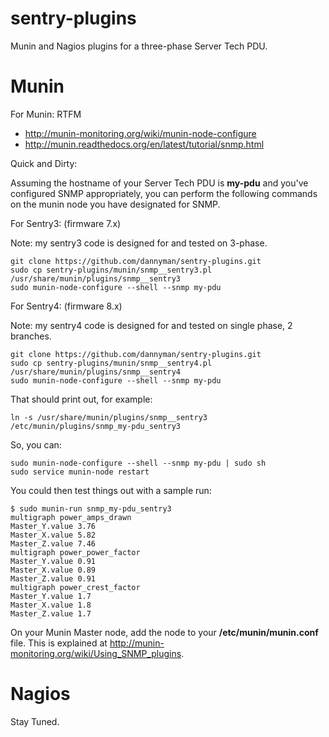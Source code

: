 sentry-plugins
==============

Munin and Nagios plugins for a three-phase Server Tech PDU.

# Munin

For Munin: RTFM
* http://munin-monitoring.org/wiki/munin-node-configure
* http://munin.readthedocs.org/en/latest/tutorial/snmp.html

Quick and Dirty:

Assuming the hostname of your Server Tech PDU is **my-pdu** and you've configured SNMP appropriately, you can perform the following commands on the munin node you have designated for SNMP.

For Sentry3: (firmware 7.x)

Note: my sentry3 code is designed for and tested on 3-phase.

```
git clone https://github.com/dannyman/sentry-plugins.git
sudo cp sentry-plugins/munin/snmp__sentry3.pl /usr/share/munin/plugins/snmp__sentry3
sudo munin-node-configure --shell --snmp my-pdu
```

For Sentry4: (firmware 8.x)

Note: my sentry4 code is designed for and tested on single phase, 2 branches.

```
git clone https://github.com/dannyman/sentry-plugins.git
sudo cp sentry-plugins/munin/snmp__sentry4.pl /usr/share/munin/plugins/snmp__sentry4
sudo munin-node-configure --shell --snmp my-pdu
```

That should print out, for example:

```
ln -s /usr/share/munin/plugins/snmp__sentry3 /etc/munin/plugins/snmp_my-pdu_sentry3
```

So, you can:

```
sudo munin-node-configure --shell --snmp my-pdu | sudo sh
sudo service munin-node restart
```

You could then test things out with a sample run:
```
$ sudo munin-run snmp_my-pdu_sentry3
multigraph power_amps_drawn
Master_Y.value 3.76
Master_X.value 5.82
Master_Z.value 7.46
multigraph power_power_factor
Master_Y.value 0.91
Master_X.value 0.89
Master_Z.value 0.91
multigraph power_crest_factor
Master_Y.value 1.7
Master_X.value 1.8
Master_Z.value 1.7
```

On your Munin Master node, add the node to your **/etc/munin/munin.conf** file.  This is explained at http://munin-monitoring.org/wiki/Using_SNMP_plugins.

# Nagios

Stay Tuned.
